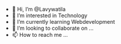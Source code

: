 - 👋 Hi, I’m @Lavywatila
- 👀 I’m interested in Technology
- 🌱 I’m currently learning Webdevelopment
- 💞️ I’m looking to collaborate on ...
- 📫 How to reach me ...

<!---
Lavywatila/Lavywatila is a ✨ special ✨ repository because its `README.md` (this file) appears on your GitHub profile.
You can click the Preview link to take a look at your changes.
--->
